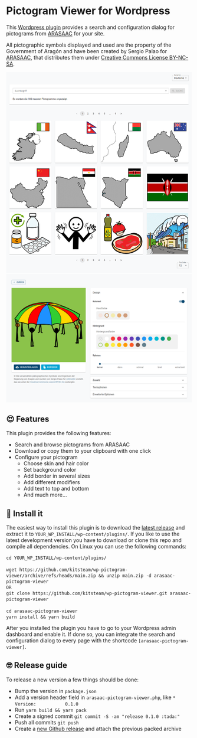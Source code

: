 # Pictogram Viewer for Wordpress

This [Wordpress plugin][WP] provides a search and configuration dialog for
pictograms from [ARASAAC] for your site.

All pictographic symbols displayed and used are the property of the Government
of Aragón and have been created by Sergio Palao for [ARASAAC], that distributes
them under [Creative Commons License BY-NC-SA][CC].

![Screenshot pictogram search](./docs/screenshot-search.png)
![Screenshot pictogram configuration](./docs/screenshot-configuration.png)

## :heart_eyes: Features
This plugin provides the following features:

* Search and browse pictograms from ARASAAC
* Download or copy them to your clipboard with one click
* Configure your pictogram
    * Choose skin and hair color
    * Set background color
    * Add border in several sizes
    * Add different modifiers
    * Add text to top and bottom
    * And much more...

## :rocket: Install it
The easiest way to install this plugin is to download the [latest release] and
extract it to `YOUR_WP_INSTALL/wp-content/plugins/`. If you like to use the
latest development version you have to download or clone this repo and compile
all dependencies. On Linux you can use the following commands:

```
cd YOUR_WP_INSTALL/wp-content/plugins/

wget https://github.com/kitsteam/wp-pictogram-viewer/archive/refs/heads/main.zip && unzip main.zip -d arasaac-pictogram-viewer
OR
git clone https://github.com/kitsteam/wp-pictogram-viewer.git arasaac-pictogram-viewer

cd arasaac-pictogram-viewer
yarn install && yarn build
```

After you installed the plugin you have to go to your Wordpress admin dashboard
and enable it. If done so, you can integrate the search and configuration dialog
to every page with the shortcode `[arasaac-pictogram-viewer]`.

## :nerd_face: Release guide
To release a new version a few things should be done:

* Bump the version in `package.json`
* Add a version header field in `arasaac-pictogram-viewer.php`, like `* Version:           0.1.0`
* Run `yarn build && yarn pack`
* Create a signed commit `git commit -S -am "release 0.1.0 :tada:"`
* Push all commits `git push`
* Create a [new Github release](https://github.com/kitsteam/wp-pictogram-viewer/releases/new) and attach the previous packed archive

[WP]: https://wordpress.org
[ARASAAC]: http://www.arasaac.org
[CC]: https://creativecommons.org/licenses/by-nc-sa/4.0/deed.undefined
[latest release]: https://github.com/kitsteam/wp-pictogram-viewer/releases